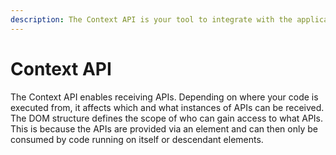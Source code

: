 ```yaml
---
description: The Context API is your tool to integrate with the application
---
```


# Context API

The Context API enables receiving APIs. Depending on where your code is executed from, it affects which and what instances of APIs can be received. The DOM structure defines the scope of who can gain access to what APIs. This is because the APIs are provided via an element and can then only be consumed by code running on itself or descendant elements.

##
